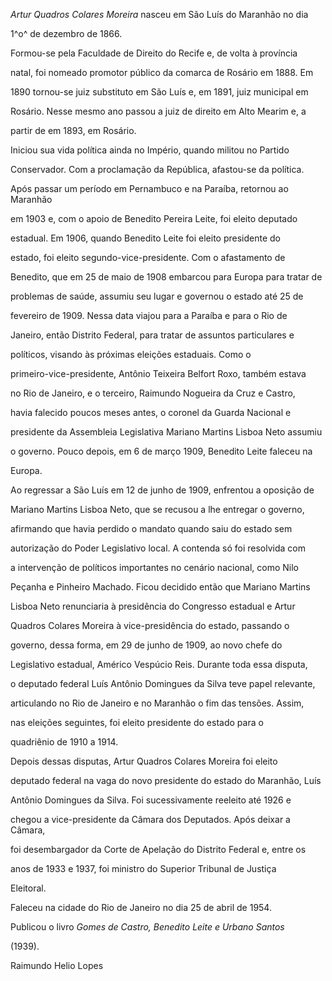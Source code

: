 

*Artur Quadros Colares Moreira* nasceu em São Luís do Maranhão no dia

1^o^ de dezembro de 1866.



Formou-se pela Faculdade de Direito do Recife e, de volta à província

natal, foi nomeado promotor público da comarca de Rosário em 1888. Em

1890 tornou-se juiz substituto em São Luís e, em 1891, juiz municipal em

Rosário. Nesse mesmo ano passou a juiz de direito em Alto Mearim e, a

partir de em 1893, em Rosário.



Iniciou sua vida política ainda no Império, quando militou no Partido

Conservador. Com a proclamação da República, afastou-se da política.

Após passar um período em Pernambuco e na Paraíba, retornou ao Maranhão

em 1903 e, com o apoio de Benedito Pereira Leite, foi eleito deputado

estadual. Em 1906, quando Benedito Leite foi eleito presidente do

estado, foi eleito segundo-vice-presidente. Com o afastamento de

Benedito, que em 25 de maio de 1908 embarcou para Europa para tratar de

problemas de saúde, assumiu seu lugar e governou o estado até 25 de

fevereiro de 1909. Nessa data viajou para a Paraíba e para o Rio de

Janeiro, então Distrito Federal, para tratar de assuntos particulares e

políticos, visando às próximas eleições estaduais. Como o

primeiro-vice-presidente, Antônio Teixeira Belfort Roxo, também estava

no Rio de Janeiro, e o terceiro, Raimundo Nogueira da Cruz e Castro,

havia falecido poucos meses antes, o coronel da Guarda Nacional e

presidente da Assembleia Legislativa Mariano Martins Lisboa Neto assumiu

o governo. Pouco depois, em 6 de março 1909, Benedito Leite faleceu na

Europa.



Ao regressar a São Luís em 12 de junho de 1909, enfrentou a oposição de

Mariano Martins Lisboa Neto, que se recusou a lhe entregar o governo,

afirmando que havia perdido o mandato quando saiu do estado sem

autorização do Poder Legislativo local. A contenda só foi resolvida com

a intervenção de políticos importantes no cenário nacional, como Nilo

Peçanha e Pinheiro Machado. Ficou decidido então que Mariano Martins

Lisboa Neto renunciaria à presidência do Congresso estadual e Artur

Quadros Colares Moreira à vice-presidência do estado, passando o

governo, dessa forma, em 29 de junho de 1909, ao novo chefe do

Legislativo estadual, Américo Vespúcio Reis. Durante toda essa disputa,

o deputado federal Luís Antônio Domingues da Silva teve papel relevante,

articulando no Rio de Janeiro e no Maranhão o fim das tensões. Assim,

nas eleições seguintes, foi eleito presidente do estado para o

quadriênio de 1910 a 1914.



Depois dessas disputas, Artur Quadros Colares Moreira foi eleito

deputado federal na vaga do novo presidente do estado do Maranhão, Luís

Antônio Domingues da Silva. Foi sucessivamente reeleito até 1926 e

chegou a vice-presidente da Câmara dos Deputados. Após deixar a Câmara,

foi desembargador da Corte de Apelação do Distrito Federal e, entre os

anos de 1933 e 1937, foi ministro do Superior Tribunal de Justiça

Eleitoral.



Faleceu na cidade do Rio de Janeiro no dia 25 de abril de 1954.



Publicou o livro *Gomes de Castro, Benedito Leite e Urbano Santos*

(1939).



Raimundo Helio Lopes



